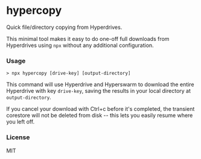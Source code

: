 # hypercopy
Quick file/directory copying from Hyperdrives.

This minimal tool makes it easy to do one-off full downloads from Hyperdrives using `npx` without any additional configuration.

### Usage
```
> npx hypercopy [drive-key] [output-directory]
```

This command will use Hyperdrive and Hyperswarm to download the entire Hyperdrive with key `drive-key`, saving the results in your local directory at `output-directory`.

If you cancel your download with Ctrl+c before it's completed, the transient corestore will not be deleted from disk -- this lets you easily resume where you left off.

### License
MIT
